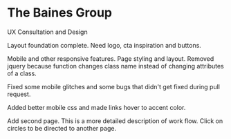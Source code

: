 # The Baines Group
 UX Consultation and Design

Layout foundation complete. Need logo, cta inspiration and buttons.

Mobile and other responsive features. Page styling and layout. Removed jquery because function changes class name instead of changing attributes of a class.

Fixed some mobile glitches and some bugs that didn't get fixed during pull request.

Added better mobile css and made links hover to accent color.

Add second page. This is a more detailed description of work flow. Click on circles to be directed to another page.
